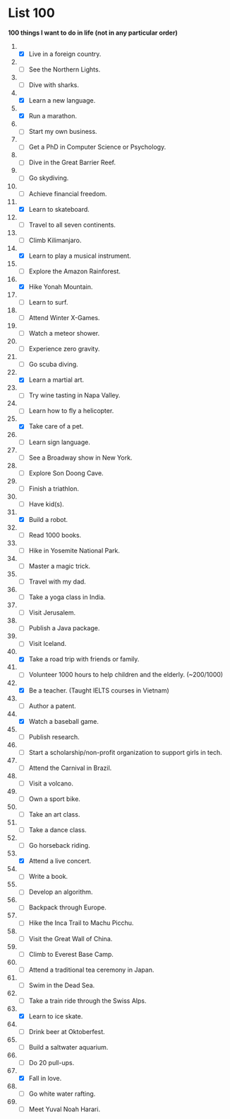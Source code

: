 # List 100

**100 things I want to do in life (not in any particular order)**

1. - [x] Live in a foreign country.
2. - [ ] See the Northern Lights.
3. - [ ] Dive with sharks.
4. - [x] Learn a new language.
5. - [x] Run a marathon.
6. - [ ] Start my own business.
7. - [ ] Get a PhD in Computer Science or Psychology.
8. - [ ] Dive in the Great Barrier Reef.
9. - [ ] Go skydiving.
10. - [ ] Achieve financial freedom.
11. - [x] Learn to skateboard.
12. - [ ] Travel to all seven continents.
13. - [ ] Climb Kilimanjaro.
14. - [x] Learn to play a musical instrument.
15. - [ ] Explore the Amazon Rainforest.
16. - [x] Hike Yonah Mountain.
17. - [ ] Learn to surf.
18. - [ ] Attend Winter X-Games.
19. - [ ] Watch a meteor shower.
20. - [ ] Experience zero gravity.
21. - [ ] Go scuba diving.
22. - [x] Learn a martial art.
23. - [ ] Try wine tasting in Napa Valley.
24. - [ ] Learn how to fly a helicopter.
25. - [x] Take care of a pet.
26. - [ ] Learn sign language.
27. - [ ] See a Broadway show in New York.
28. - [ ] Explore Son Doong Cave.
29. - [ ] Finish a triathlon.
30. - [ ] Have kid(s).
31. - [x] Build a robot.
32. - [ ] Read 1000 books.
33. - [ ] Hike in Yosemite National Park.
34. - [ ] Master a magic trick.
35. - [ ] Travel with my dad.
36. - [ ] Take a yoga class in India.
37. - [ ] Visit Jerusalem.
38. - [ ] Publish a Java package.
39. - [ ] Visit Iceland.
40. - [x] Take a road trip with friends or family.
41. - [ ] Volunteer 1000 hours to help children and the elderly. (~200/1000)
42. - [x] Be a teacher. (Taught IELTS courses in Vietnam)
43. - [ ] Author a patent.
44. - [x] Watch a baseball game.
45. - [ ] Publish research.
46. - [ ] Start a scholarship/non-profit organization to support girls in tech.
47. - [ ] Attend the Carnival in Brazil.
48. - [ ] Visit a volcano.
49. - [ ] Own a sport bike.
50. - [ ] Take an art class.
51. - [ ] Take a dance class.
52. - [ ] Go horseback riding.
53. - [x] Attend a live concert.
54. - [ ] Write a book.
55. - [ ] Develop an algorithm.
56. - [ ] Backpack through Europe.
57. - [ ] Hike the Inca Trail to Machu Picchu.
58. - [ ] Visit the Great Wall of China.
59. - [ ] Climb to Everest Base Camp.
60. - [ ] Attend a traditional tea ceremony in Japan.
61. - [ ] Swim in the Dead Sea.
62. - [ ] Take a train ride through the Swiss Alps.
63. - [x] Learn to ice skate.
64. - [ ] Drink beer at Oktoberfest.
65. - [ ] Build a saltwater aquarium.
66. - [ ] Do 20 pull-ups.
67. - [x] Fall in love.
68. - [ ] Go white water rafting.
69. - [ ] Meet Yuval Noah Harari.
